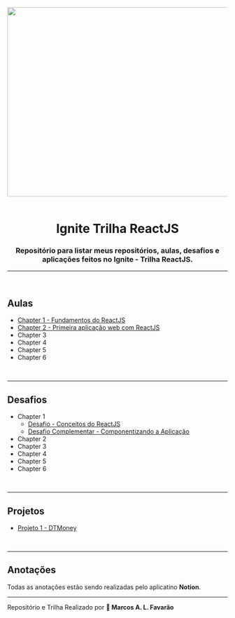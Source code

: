 <div align='center'>
  <img src='https://repository-images.githubusercontent.com/344824358/0ff8ac80-8026-11eb-8ed1-e8b77764fbcd' width="1024" height="432">
</div>

<br>

<h1 align='center'> Ignite Trilha ReactJS</h1>

<h3 align='center'> Repositório para listar meus repositórios, aulas, desafios e aplicações feitos no <strong>Ignite - Trilha ReactJS</strong>. </h3>

---

<br>

<h2>Aulas</h2>

- [Chapter 1 - Fundamentos do ReactJS](https://github.com/MarcosFavarao/chapter1-reactjs.git)
- [Chapter 2 - Primeira aplicação web com ReactJS](https://github.com/MarcosFavarao/dt-money.git)
- Chapter 3
- Chapter 4
- Chapter 5
- Chapter 6

<br>

---

<h2>Desafios</h2>

- Chapter 1
  - [Desafio - Conceitos do ReactJS](https://github.com/MarcosFavarao/desafio-conceitos-do-reactjs.git)
  - [Desafio Complementar - Componentizando a Aplicação](https://github.com/MarcosFavarao/desafio-componentizando-a-aplicacao.git)
- Chapter 2
- Chapter 3
- Chapter 4
- Chapter 5
- Chapter 6

<br>

---

<h2>Projetos</h2>
  
  - [Projeto 1 - DTMoney](https://github.com/MarcosFavarao/dt-money.git)

<br>

---

<h2>Anotações</h2>
Todas as anotações estão sendo realizadas pelo aplicatino <strong>Notion</strong>.

<br>

---

Repositório e Trilha Realizado por <strong>🚀 Marcos A. L. Favarão</strong> 
